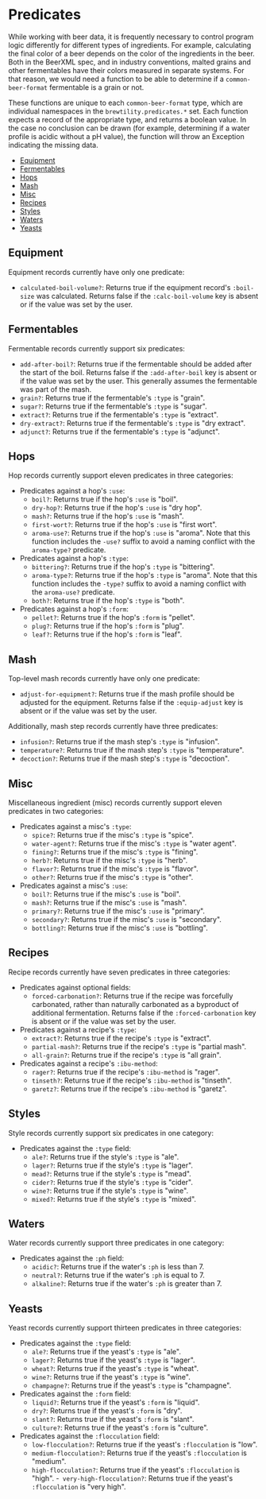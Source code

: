 # Predicates

While working with beer data, it is frequently necessary to control program logic differently for different types of ingredients.
For example, calculating the final color of a beer depends on the color of the ingredients in the beer.
Both in the BeerXML spec, and in industry conventions, malted grains and other fermentables have their colors measured in separate systems.
For that reason, we would need a function to be able to determine if a `common-beer-format` fermentable is a grain or not.

These functions are unique to each `common-beer-format` type, which are individual namespaces in the `brewtility.predicates.*` set.
Each function expects a record of the appropriate type, and returns a boolean value.
In the case no conclusion can be drawn (for example, determining if a water profile is acidic without a pH value), the function will throw an Exception indicating the missing data.

<!-- START doctoc generated TOC please keep comment here to allow auto update -->
<!-- DON'T EDIT THIS SECTION, INSTEAD RE-RUN doctoc TO UPDATE -->

- [Equipment](#equipment)
- [Fermentables](#fermentables)
- [Hops](#hops)
- [Mash](#mash)
- [Misc](#misc)
- [Recipes](#recipes)
- [Styles](#styles)
- [Waters](#waters)
- [Yeasts](#yeasts)

<!-- END doctoc generated TOC please keep comment here to allow auto update -->

## Equipment

Equipment records currently have only one predicate:

- `calculated-boil-volume?`: Returns true if the equipment record's `:boil-size` was calculated. Returns false if the `:calc-boil-volume` key is absent or if the value was set by the user.

## Fermentables

Fermentable records currently support six predicates:

- `add-after-boil?`: Returns true if the fermentable should be added after the start of the boil. Returns false if the `:add-after-boil` key is absent or if the value was set by the user. This generally assumes the fermentable was part of the mash.
- `grain?`: Returns true if the fermentable's `:type` is "grain".
- `sugar?`: Returns true if the fermentable's `:type` is "sugar".
- `extract?`: Returns true if the fermentable's `:type` is "extract".
- `dry-extract?`: Returns true if the fermentable's `:type` is "dry extract".
- `adjunct?`: Returns true if the fermentable's `:type` is "adjunct".

## Hops

Hop records currently support eleven predicates in three categories:

- Predicates against a hop's `:use`:
  - `boil?`: Returns true if the hop's `:use` is "boil".
  - `dry-hop?`: Returns true if the hop's `:use` is "dry hop".
  - `mash?`: Returns true if the hop's `:use` is "mash".
  - `first-wort?`: Returns true if the hop's `:use` is "first wort".
  - `aroma-use?`: Returns true if the hop's `:use` is "aroma". Note that this function includes the `-use?` suffix to avoid a naming conflict with the `aroma-type?` predicate.
- Predicates against a hop's `:type`:
  - `bittering?`: Returns true if the hop's `:type` is "bittering".
  - `aroma-type?`: Returns true if the hop's `:type` is "aroma". Note that this function includes the `-type?` suffix to avoid a naming conflict with the `aroma-use?` predicate.
  - `both?`: Returns true if the hop's `:type` is "both".
- Predicates against a hop's `:form`:
  - `pellet?`: Returns true if the hop's `:form` is "pellet".
  - `plug?`: Returns true if the hop's `:form` is "plug".
  - `leaf?`: Returns true if the hop's `:form` is "leaf".

## Mash

Top-level mash records currently have only one predicate:

- `adjust-for-equipment?`: Returns true if the mash profile should be adjusted for the equipment. Returns false if the `:equip-adjust` key is absent or if the value was set by the user.

Additionally, mash step records currently have three predicates:

- `infusion?`: Returns true if the mash step's `:type` is "infusion".
- `temperature?`: Returns true if the mash step's `:type` is "temperature".
- `decoction?`: Returns true if the mash step's `:type` is "decoction".

## Misc

Miscellaneous ingredient (misc) records currently support eleven predicates in two categories:

- Predicates against a misc's `:type`:
  - `spice?`: Returns true if the misc's `:type` is "spice".
  - `water-agent?`: Returns true if the misc's `:type` is "water agent".
  - `fining?`: Returns true if the misc's `:type` is "fining".
  - `herb?`: Returns true if the misc's `:type` is "herb".
  - `flavor?`: Returns true if the misc's `:type` is "flavor".
  - `other?`: Returns true if the misc's `:type` is "other".
- Predicates against a misc's `:use`:
  - `boil?`: Returns true if the misc's `:use` is "boil".
  - `mash?`: Returns true if the misc's `:use` is "mash".
  - `primary?`: Returns true if the misc's `:use` is "primary".
  - `secondary?`: Returns true if the misc's `:use` is "secondary".
  - `bottling?`: Returns true if the misc's `:use` is "bottling".

## Recipes

Recipe records currently have seven predicates in three categories:

- Predicates against optional fields:
  - `forced-carbonation?`: Returns true if the recipe was forcefully carbonated, rather than naturally carbonated as a byproduct of additional fermentation. Returns false if the `:forced-carbonation` key is absent or if the value was set by the user.
- Predicates against a recipe's `:type`:
  - `extract?`: Returns true if the recipe's `:type` is "extract".
  - `partial-mash?`: Returns true if the recipe's `:type` is "partial mash".
  - `all-grain?`: Returns true if the recipe's `:type` is "all grain".
- Predicates against a recipe's `:ibu-method`:
  - `rager?`: Returns true if the recipe's `:ibu-method` is "rager".
  - `tinseth?`: Returns true if the recipe's `:ibu-method` is "tinseth".
  - `garetz?`: Returns true if the recipe's `:ibu-method` is "garetz".

## Styles

Style records currently support six predicates in one category:

- Predicates against the `:type` field:
  - `ale?`: Returns true if the style's `:type` is "ale".
  - `lager?`: Returns true if the style's `:type` is "lager".
  - `mead?`: Returns true if the style's `:type` is "mead".
  - `cider?`: Returns true if the style's `:type` is "cider".
  - `wine?`: Returns true if the style's `:type` is "wine".
  - `mixed?`: Returns true if the style's `:type` is "mixed".

## Waters

Water records currently support three predicates in one category:

- Predicates against the `:ph` field:
  - `acidic?`: Returns true if the water's `:ph` is less than 7.
  - `neutral?`: Returns true if the water's `:ph` is equal to 7.
  - `alkaline?`: Returns true if the water's `:ph` is greater than 7.

## Yeasts

Yeast records currently support thirteen predicates in three categories:

- Predicates against the `:type` field:
  - `ale?`: Returns true if the yeast's `:type` is "ale".
  - `lager?`: Returns true if the yeast's `:type` is "lager".
  - `wheat?`: Returns true if the yeast's `:type` is "wheat".
  - `wine?`: Returns true if the yeast's `:type` is "wine".
  - `champagne?`: Returns true if the yeast's `:type` is "champagne".
- Predicates against the `:form` field:
  - `liquid?`: Returns true if the yeast's `:form` is "liquid".
  - `dry?`: Returns true if the yeast's `:form` is "dry".
  - `slant?`: Returns true if the yeast's `:form` is "slant".
  - `culture?`: Returns true if the yeast's `:form` is "culture".
- Predicates against the `:flocculation` field:
  - `low-flocculation?`: Returns true if the yeast's `:flocculation` is "low".
  - `medium-flocculation?`: Returns true if the yeast's `:flocculation` is "medium".
  - `high-flocculation?`: Returns true if the yeast's `:flocculation` is "high".
  -` very-high-flocculation?`: Returns true if the yeast's `:flocculation` is "very high".

